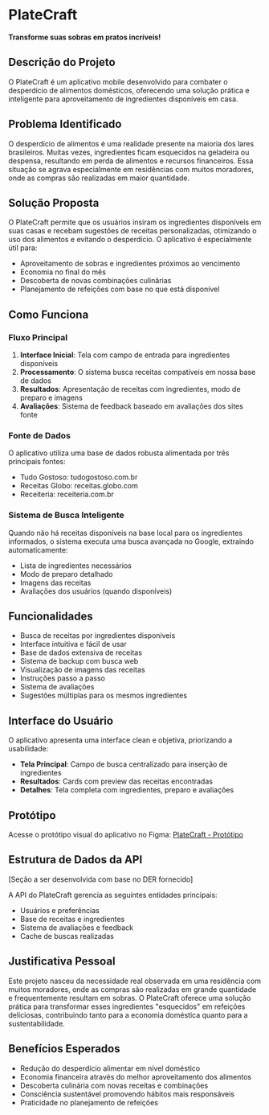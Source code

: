 # PlateCraft
**Transforme suas sobras em pratos incríveis!**

## Descrição do Projeto
O PlateCraft é um aplicativo mobile desenvolvido para combater o desperdício de alimentos domésticos, oferecendo uma solução prática e inteligente para aproveitamento de ingredientes disponíveis em casa.

## Problema Identificado
O desperdício de alimentos é uma realidade presente na maioria dos lares brasileiros. Muitas vezes, ingredientes ficam esquecidos na geladeira ou despensa, resultando em perda de alimentos e recursos financeiros. Essa situação se agrava especialmente em residências com muitos moradores, onde as compras são realizadas em maior quantidade.

## Solução Proposta
O PlateCraft permite que os usuários insiram os ingredientes disponíveis em suas casas e recebam sugestões de receitas personalizadas, otimizando o uso dos alimentos e evitando o desperdício. O aplicativo é especialmente útil para:

- Aproveitamento de sobras e ingredientes próximos ao vencimento
- Economia no final do mês
- Descoberta de novas combinações culinárias
- Planejamento de refeições com base no que está disponível

## Como Funciona

### Fluxo Principal
1. **Interface Inicial**: Tela com campo de entrada para ingredientes disponíveis
2. **Processamento**: O sistema busca receitas compatíveis em nossa base de dados
3. **Resultados**: Apresentação de receitas com ingredientes, modo de preparo e imagens
4. **Avaliações**: Sistema de feedback baseado em avaliações dos sites fonte

### Fonte de Dados
O aplicativo utiliza uma base de dados robusta alimentada por três principais fontes:
- Tudo Gostoso: tudogostoso.com.br
- Receitas Globo: receitas.globo.com
- Receiteria: receiteria.com.br

### Sistema de Busca Inteligente
Quando não há receitas disponíveis na base local para os ingredientes informados, o sistema executa uma busca avançada no Google, extraindo automaticamente:
- Lista de ingredientes necessários
- Modo de preparo detalhado
- Imagens das receitas
- Avaliações dos usuários (quando disponíveis)

## Funcionalidades
- Busca de receitas por ingredientes disponíveis
- Interface intuitiva e fácil de usar
- Base de dados extensiva de receitas
- Sistema de backup com busca web
- Visualização de imagens das receitas
- Instruções passo a passo
- Sistema de avaliações
- Sugestões múltiplas para os mesmos ingredientes

## Interface do Usuário
O aplicativo apresenta uma interface clean e objetiva, priorizando a usabilidade:
- **Tela Principal**: Campo de busca centralizado para inserção de ingredientes
- **Resultados**: Cards com preview das receitas encontradas
- **Detalhes**: Tela completa com ingredientes, preparo e avaliações

## Protótipo
Acesse o protótipo visual do aplicativo no Figma:  [PlateCraft - Protótipo]([https://exemplo.com](https://www.figma.com/design/Aw0qqlWACh1ZJaazzG7HH7))

## Estrutura de Dados da API
[Seção a ser desenvolvida com base no DER fornecido]

A API do PlateCraft gerencia as seguintes entidades principais:
- Usuários e preferências
- Base de receitas e ingredientes
- Sistema de avaliações e feedback
- Cache de buscas realizadas

## Justificativa Pessoal
Este projeto nasceu da necessidade real observada em uma residência com muitos moradores, onde as compras são realizadas em grande quantidade e frequentemente resultam em sobras. O PlateCraft oferece uma solução prática para transformar esses ingredientes "esquecidos" em refeições deliciosas, contribuindo tanto para a economia doméstica quanto para a sustentabilidade.

## Benefícios Esperados
- Redução do desperdício alimentar em nível doméstico
- Economia financeira através do melhor aproveitamento dos alimentos
- Descoberta culinária com novas receitas e combinações
- Consciência sustentável promovendo hábitos mais responsáveis
- Praticidade no planejamento de refeições
